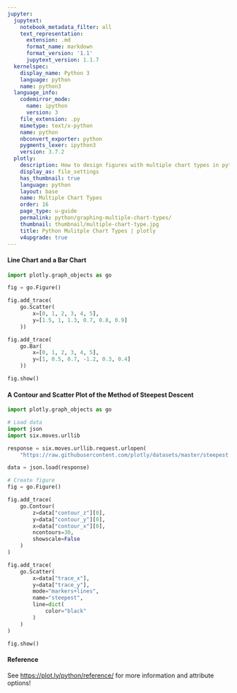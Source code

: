 ```yaml
---
jupyter:
  jupytext:
    notebook_metadata_filter: all
    text_representation:
      extension: .md
      format_name: markdown
      format_version: '1.1'
      jupytext_version: 1.1.7
  kernelspec:
    display_name: Python 3
    language: python
    name: python3
  language_info:
    codemirror_mode:
      name: ipython
      version: 3
    file_extension: .py
    mimetype: text/x-python
    name: python
    nbconvert_exporter: python
    pygments_lexer: ipython3
    version: 3.7.2
  plotly:
    description: How to design figures with multiple chart types in python.
    display_as: file_settings
    has_thumbnail: true
    language: python
    layout: base
    name: Multiple Chart Types
    order: 16
    page_type: u-guide
    permalink: python/graphing-multiple-chart-types/
    thumbnail: thumbnail/multiple-chart-type.jpg
    title: Python Mulitple Chart Types | plotly
    v4upgrade: true
---
```


#### Line Chart and a Bar Chart

```python
import plotly.graph_objects as go

fig = go.Figure()

fig.add_trace(
    go.Scatter(
        x=[0, 1, 2, 3, 4, 5],
        y=[1.5, 1, 1.3, 0.7, 0.8, 0.9]
    ))

fig.add_trace(
    go.Bar(
        x=[0, 1, 2, 3, 4, 5],
        y=[1, 0.5, 0.7, -1.2, 0.3, 0.4]
    ))

fig.show()
```

#### A Contour and Scatter Plot of the Method of Steepest Descent

```python
import plotly.graph_objects as go

# Load data
import json
import six.moves.urllib

response = six.moves.urllib.request.urlopen(
    "https://raw.githubusercontent.com/plotly/datasets/master/steepest.json")

data = json.load(response)

# Create figure
fig = go.Figure()

fig.add_trace(
    go.Contour(
        z=data["contour_z"][0],
        y=data["contour_y"][0],
        x=data["contour_x"][0],
        ncontours=30,
        showscale=False
    )
)

fig.add_trace(
    go.Scatter(
        x=data["trace_x"],
        y=data["trace_y"],
        mode="markers+lines",
        name="steepest",
        line=dict(
            color="black"
        )
    )
)

fig.show()
```

#### Reference
See https://plot.ly/python/reference/ for more information and attribute options!
